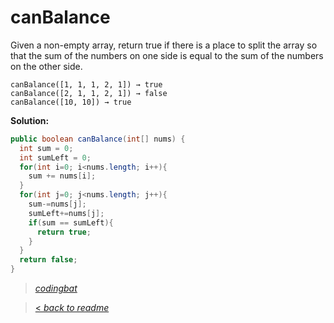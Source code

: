 # canBalance

Given a non-empty array, return true if there is a place to split the array so that the sum of the numbers on one side is equal to the sum of the numbers on the other side.

```
canBalance([1, 1, 1, 2, 1]) → true
canBalance([2, 1, 1, 2, 1]) → false
canBalance([10, 10]) → true
```

**Solution:**

```java
public boolean canBalance(int[] nums) {
  int sum = 0;
  int sumLeft = 0;
  for(int i=0; i<nums.length; i++){
    sum += nums[i];
  }
  for(int j=0; j<nums.length; j++){
    sum-=nums[j];
    sumLeft+=nums[j];
    if(sum == sumLeft){
      return true;
    }
  }
  return false;
}
```

> _[codingbat](https://codingbat.com/prob/p158767)_

> [< _back to readme_](FINDREPLACEREADME)
